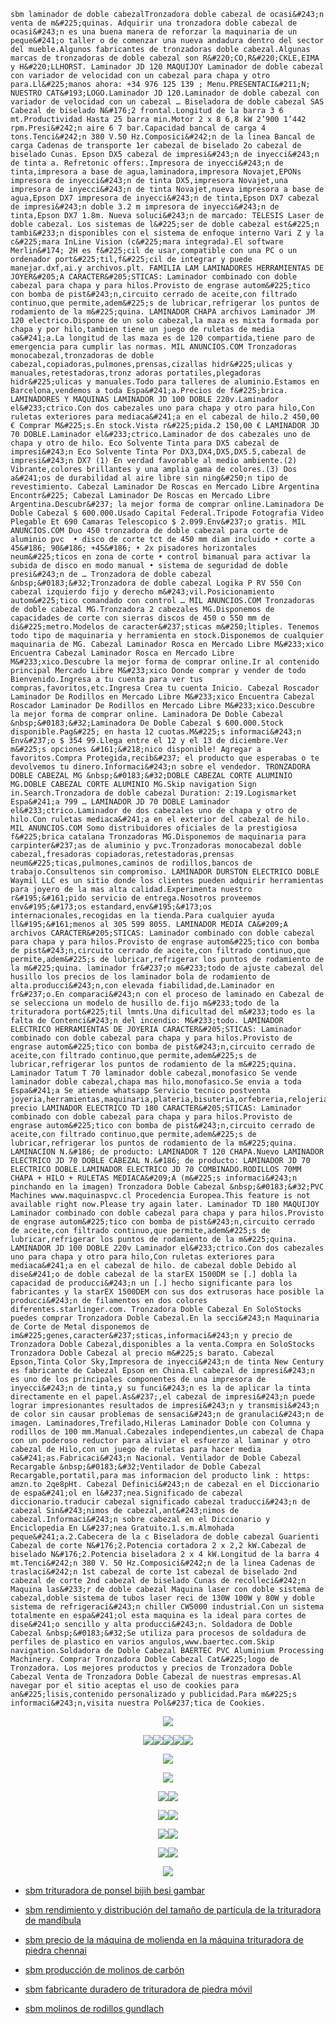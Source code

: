 
```
sbm laminador de doble cabezalTronzadora doble cabezal de ocasi&#243;n venta de m&#225;quinas. Adquirir una tronzadora doble cabezal de ocasi&#243;n es una buena manera de reforzar la maquinaria de un peque&#241;o taller o de comenzar una nueva andadura dentro del sector del mueble.Algunos fabricantes de tronzadoras doble cabezal.Algunas marcas de tronzadoras de doble cabezal son R&#220;CO,R&#220;CKLE,EIMA y H&#220;LLHORST. Laminador JD 120 MAQUIJOY Laminador de doble cabezal con variador de velocidad con un cabezal para chapa y otro para.Ll&#225;manos ahora: +34 976 125 139 ; Menu.PRESENTACI&#211;N; NUESTRO CAT&#193;LOGO.Laminador JD 120.Laminador de doble cabezal con variador de velocidad con un cabezal … Biseladora de doble cabezal SAS Cabezal de biselado N&#176;2 frontal.Longitud de la barra 3 6 mt.Productividad Hasta 25 barra min.Motor 2 x 8 6,8 kW 2’900 1’442 rpm.Presi&#242;n aire 6 7 bar.Capacidad bancal de carga 4 tons.Tenci&#242;n 380 V.50 Hz.Composici&#242;n de la linea Bancal de carga Cadenas de transporte 1er cabezal de biselado 2o cabezal de biselado Cunas. Epson DX5 cabezal de impresi&#243;n de inyecci&#243;n de tinta a. Refretonic offers:.Impresora de inyecci&#243;n de tinta,impresora a base de agua,laminadora,impresora Novajet,EPONs impresora de inyecci&#243;n de tinta DX5,impresora Novajet,una impresora de inyecci&#243;n de tinta Novajet,nueva impresora a base de agua,Epson DX7 impresora de inyecci&#243;n de tinta,Epson DX7 cabezal de impresi&#243;n doble 3.2 m impresora de inyecci&#243;n de tinta,Epson DX7 1.8m. Nueva soluci&#243;n de marcado: TELESIS Laser de doble cabezal. Los sistemas de l&#225;ser de doble cabezal est&#225;n tambi&#233;n disponibles con el sistema de enfoque interno Vari Z y la c&#225;mara InLine Vision (c&#225;mara integrada).El software Merlin&#174; 2H es f&#225;cil de usar,compatible con una PC o un ordenador port&#225;til,f&#225;cil de integrar y puede manejar.dxf,ai.y archivos.plt. FAMILIA LAM LAMINADORES HERRAMIENTAS DE JOYER&#205;A CARACTER&#205;STICAS: Laminador combinado con doble cabezal para chapa y para hilos.Provisto de engrase autom&#225;tico con bomba de pist&#243;n,circuito cerrado de aceite,con filtrado continuo,que permite,adem&#225;s de lubricar,refrigerar los puntos de rodamiento de la m&#225;quina. LAMINADOR CHAPA archivos Laminador JM 120 electrico.Dispone de un solo cabezal,la maza es mixta formada por chapa y por hilo,tambien tiene un juego de ruletas de media ca&#241;a.La longitud de las maza es de 120 compartida,tiene paro de emergencia para cumplir las normas. MIL ANUNCIOS.COM Tronzadoras monocabezal,tronzadoras de doble cabezal,copiadoras,pulmones,prensas,cizallas hidr&#225;ulicas y manuales,retestadoras,tronz adoras portatiles,plegadoras hidr&#225;ulicas y manuales.Todo para talleres de aluminio.Estamos en Barcelona,vendemos a toda Espa&#241;a.Precios de f&#225;brica. LAMINADORES Y MAQUINAS LAMINADOR JD 100 DOBLE 220v.Laminador el&#233;ctrico.Con dos cabezales uno para chapa y otro para hilo,Con ruletas exteriores para mediaca&#241;a en el cabezal de hilo.2 450,00 € Comprar M&#225;s.En stock.Vista r&#225;pida.2 150,00 € LAMINADOR JD 70 DOBLE.Laminador el&#233;ctrico.Laminador de dos cabezales uno de chapa y otro de hilo. Eco Solvente Tinta para DX5 cabezal de impresi&#243;n Eco Solvente Tinta Por DX3,DX4,DX5,DX5.5,cabezal de impresi&#243;n DX7 (1) En verdad favorable al medio ambiente.(2) Vibrante,colores brillantes y una amplia gama de colores.(3) Dos a&#241;os de durabilidad al aire libre sin ning&#250;n tipo de revestimiento. Cabezal Laminador De Roscas en Mercado Libre Argentina Encontr&#225; Cabezal Laminador De Roscas en Mercado Libre Argentina.Descubr&#237; la mejor forma de comprar online.Laminadora De Doble Cabezal $ 600.000.Usado Capital Federal.Tripode Fotografia Video Plegable Et 690 Camaras Telescopico $ 2.099.Env&#237;o gratis. MIL ANUNCIOS.COM Duo 450 tronzadora de doble cabezal para corte de aluminio pvc  • disco de corte tct de 450 mm diam incluido • corte a 45&#186; 90&#186; +45&#186; • 2x pisadores horizontales neum&#225;ticos en zona de corte • control bimanual para activar la subida de disco en modo manual • sistema de seguridad de doble presi&#243;n de … Tronzadora de doble cabezal &nbsp;&#0183;&#32;Tronzadora de doble cabezal Logika P RV 550 Con cabezal izquierdo fijo y derecho m&#243;vil.Posicionamiento autom&#225;tico comandado con control … MIL ANUNCIOS.COM Tronzadoras de doble cabezal MG.Tronzadora 2 cabezales MG.Disponemos de capacidades de corte con sierras discos de 450 o 550 mm de di&#225;metro.Modelos de caracter&#237;sticas m&#250;ltiples. Tenemos todo tipo de maquinaria y herramienta en stock.Disponemos de cualquier maquinaria de MG. Cabezal Laminador Rosca en Mercado Libre M&#233;xico Encuentra Cabezal Laminador Rosca en Mercado Libre M&#233;xico.Descubre la mejor forma de comprar online.Ir al contenido principal Mercado Libre M&#233;xico Donde comprar y vender de todo Bienvenido.Ingresa a tu cuenta para ver tus compras,favoritos,etc.Ingresa Crea tu cuenta Inicio. Cabezal Roscador Laminador De Rodillos en Mercado Libre M&#233;xico Encuentra Cabezal Roscador Laminador De Rodillos en Mercado Libre M&#233;xico.Descubre la mejor forma de comprar online. Laminadora De Doble Cabezal &nbsp;&#0183;&#32;Laminadora De Doble Cabezal $ 600.000.Stock disponible.Pag&#225; en hasta 12 cuotas.M&#225;s informaci&#243;n Env&#237;o $ 354 99.Llega entre el 12 y el 13 de diciembre.Ver m&#225;s opciones &#161;&#218;nico disponible! Agregar a favoritos.Compra Protegida,recib&#237; el producto que esperabas o te devolvemos tu dinero.Informaci&#243;n sobre el vendedor. TRONZADORA DOBLE CABEZAL MG &nbsp;&#0183;&#32;DOBLE CABEZAL CORTE ALUMINIO MG.DOBLE CABEZAL CORTE ALUMINIO MG.Skip navigation Sign in.Search.Tronzadora de doble cabezal Duration: 2:19.Logismarket Espa&#241;a 799 … LAMINADOR JD 70 DOBLE Laminador el&#233;ctrico.Laminador de dos cabezales uno de chapa y otro de hilo.Con ruletas mediaca&#241;a en el exterior del cabezal de hilo. MIL ANUNCIOS.COM Somo distribuidores oficiales de la prestigiosa f&#225;brica catalana Tronzadoras MG.Disponemos de maquinaria para carpinter&#237;as de aluminio y pvc.Tronzadoras monocabezal doble cabezal,fresadoras copiadoras,retestadoras,prensas neum&#225;ticas,pulmones,caminos de rodillos,bancos de trabajo.Consultenos sin compromiso. LAMINADOR DURSTON ELECTRICO DOBLE Waymil LLC es un sitio donde los clientes pueden adquirir herramientas para joyero de la mas alta calidad.Experimenta nuestro r&#195;&#161;pido servicio de entrega.Nosotros proveemos env&#195;&#173;os estandard,env&#195;&#173;os internacionales,recogidas en la tienda.Para cualquier ayuda ll&#195;&#161;menos al 305 599 8055. LAMINADOR MEDIA CA&#209;A archivos CARACTER&#205;STICAS: Laminador combinado con doble cabezal para chapa y para hilos.Provisto de engrase autom&#225;tico con bomba de pist&#243;n,circuito cerrado de aceite,con filtrado continuo,que permite,adem&#225;s de lubricar,refrigerar los puntos de rodamiento de la m&#225;quina. laminador fr&#237;o m&#233;todo de ajuste cabezal del husillo los precios de los laminador bola de rodamiento de alta.producci&#243;n,con elevada fiabilidad,de.Laminador en fr&#237;o.En comparaci&#243;n con el proceso de laminado en Cabezal de se selecciona un modelo de husillo de.fijo m&#233;todo de la trituradora port&#225;til lmnts.Una dificultad del m&#233;todo es la falta de Contenci&#243;n del incendio: M&#233;todo. LAMINADOR ELECTRICO HERRAMIENTAS DE JOYERIA CARACTER&#205;STICAS: Laminador combinado con doble cabezal para chapa y para hilos.Provisto de engrase autom&#225;tico con bomba de pist&#243;n,circuito cerrado de aceite,con filtrado continuo,que permite,adem&#225;s de lubricar,refrigerar los puntos de rodamiento de la m&#225;quina. Laminador Tatum T 70 laminador doble cabezal,monofasico Se vende laminador doble cabezal,chapa mas hilo,monofasico.Se envia a toda Espa&#241;a Se atiende whatsapp Servicio tecnico postventa joyeria,herramientas,maquinaria,plateria,bisuteria,orfebreria,relojeria.Obtener precio LAMINADOR ELECTRICO TD 180 CARACTER&#205;STICAS: Laminador combinado con doble cabezal para chapa y para hilos.Provisto de engrase autom&#225;tico con bomba de pist&#243;n,circuito cerrado de aceite,con filtrado continuo,que permite,adem&#225;s de lubricar,refrigerar los puntos de rodamiento de la m&#225;quina. LAMINACION N.&#186; de producto: LAMINADOR T 120 CHAPA.Nuevo LAMINADOR ELECTRICO JD 70 DOBLE CABEZAL N.&#186; de producto: LAMINADOR JD 70 ELECTRICO DOBLE.LAMINADOR ELECTRICO JD 70 COMBINADO.RODILLOS 70MM CHAPA + HILO + RULETAS MEDIACA&#209;A (m&#225;s informaci&#243;n pinchando en la imagen) Tronzadora Doble Cabezal &nbsp;&#0183;&#32;PVC Machines www.maquinaspvc.cl Procedencia Europea.This feature is not available right now.Please try again later. Laminador TD 180 MAQUIJOY Laminador combinado con doble cabezal para chapa y para hilos.Provisto de engrase autom&#225;tico con bomba de pist&#243;n,circuito cerrado de aceite,con filtrado continuo,que permite,adem&#225;s de lubricar,refrigerar los puntos de rodamiento de la m&#225;quina. LAMINADOR JD 100 DOBLE 220v Laminador el&#233;ctrico.Con dos cabezales uno para chapa y otro para hilo,Con ruletas exteriores para mediaca&#241;a en el cabezal de hilo. de cabezal doble Debido al dise&#241;o de doble cabezal de la starEX 1500DM se [.] dobla la capacidad de producci&#243;n un [.] hecho significante para los fabricantes y la starEX 1500DEM con sus dos extrusoras hace posible la producci&#243;n de filamentos en dos colores diferentes.starlinger.com. Tronzadora Doble Cabezal En SoloStocks puedes comprar Tronzadora Doble Cabezal.En la secci&#243;n Maquinaria de Corte de Metal disponemos de im&#225;genes,caracter&#237;sticas,informaci&#243;n y precio de Tronzadora Doble Cabezal,disponibles a la venta.Compra en SoloStocks Tronzadora Doble Cabezal al precio m&#225;s barato. Cabezal Epson,Tinta Color Sky,Impresora de inyecci&#243;n de tinta New Century es fabricante de Cabezal Epson en China.El cabezal de impresi&#243;n es uno de los principales componentes de una impresora de inyecci&#243;n de tinta,y su funci&#243;n es la de aplicar la tinta directamente en el papel.As&#237;,el cabezal de impresi&#243;n puede lograr impresionantes resultados de impresi&#243;n y transmisi&#243;n de color sin causar problemas de sensaci&#243;n de granulaci&#243;n de imagen. Laminadores,Trefilado,Hileras Laminador Doble con Columna y rodillos de 100 mm.Manual.Cabezales independientes,un cabezal de Chapa con un poderoso reductor para aliviar el esfuerzo al laminar y otro cabezal de Hilo,con un juego de ruletas para hacer media ca&#241;as.Fabricaci&#243;n Nacional. Ventilador de Doble Cabezal Recargable &nbsp;&#0183;&#32;Ventilador de Doble Cabezal Recargable,portatil,para mas informacion del producto link : https: amzn.to 2qe8pHt. Cabezal Definici&#243;n de cabezal en el Diccionario de espa&#241;ol en l&#237;nea.Significado de cabezal diccionario.traducir cabezal significado cabezal traducci&#243;n de cabezal Sin&#243;nimos de cabezal,ant&#243;nimos de cabezal.Informaci&#243;n sobre cabezal en el Diccionario y Enciclopedia En L&#237;nea Gratuito.1.s.m.Almohada peque&#241;a.2.Cabecera de la c Biseladora de doble cabezal Guarienti Cabezal de corte N&#176;2.Potencia cortadora 2 x 2,2 kW.Cabezal de biselado N&#176;2.Potencia biseladora 2 x 4 kW.Longitud de la barra 4 mt.Tenci&#242;n 380 V. 50 Hz.Composici&#242;n de la linea Cadenas de traslaci&#242;n 1st cabezal de corte 1st cabezal de biselado 2nd cabezal de corte 2nd cabezal de biselado Cunas de recolleci&#242;n Maquina las&#233;r de doble cabezal Maquina laser con doble sistema de cabezal,doble sistema de tubos laser reci de 130W 100W y 80W y doble sistema de refrigeraci&#243;n chiller CW5000 industrial.Con un sistema totalmente en espa&#241;ol esta maquina es la ideal para cortes de dise&#241;o sencillo y alta producci&#243;n. Soldadora de Doble Cabezal &nbsp;&#0183;&#32;Se utiliza para procesos de soldadura de perfiles de plastico en varios angulos,www.baertec.com.Skip navigation.Soldadora de Doble Cabezal BAERTEC PVC Aluminium Processing Machinery. Comprar Tronzadora Doble Cabezal Cat&#225;logo de Tronzadora. Los mejores productos y precios de Tronzadora Doble Cabezal Venta de Tronzadora Doble Cabezal de nuestras empresas.Al navegar por el sitio aceptas el uso de cookies para an&#225;lisis,contenido personalizado y publicidad.Para m&#225;s informaci&#243;n,visita nuestra Pol&#237;tica de Cookies. 
```

<div align="center">

<a href="https://es-crusher.shibang-china.com/github&k=sbm+laminador+de+doble+cabezal"><img src="https://static.shibang-china.com/es/crusher/logo.jpg"></a>

<a href="https://es-crusher.shibang-china.com/github&k=sbm+laminador+de+doble+cabezal"><img src="https://static.shibang-china.com/es/crusher/index.jpg"></a><a href="https://es-crusher.shibang-china.com/material.htmlgithub&k=sbm+laminador+de+doble+cabezal"><img src="https://static.shibang-china.com/es/crusher/material.jpg"></a><a href="https://es-crusher.shibang-china.com/application.htmlgithub&k=sbm+laminador+de+doble+cabezal"><img src="https://static.shibang-china.com/es/crusher/application.jpg"></a><a href="https://es-crusher.shibang-china.com/aboutus.htmlgithub&k=sbm+laminador+de+doble+cabezal"><img src="https://static.shibang-china.com/es/crusher/aboutus.jpg"></a><a href="https://es-crusher.shibang-china.com/contact.htmlgithub&k=sbm+laminador+de+doble+cabezal"><img src="https://static.shibang-china.com/es/crusher/contact.jpg"></a>

<a href="https://es-crusher.shibang-china.com/github&k=sbm+laminador+de+doble+cabezal"><img src="https://static.shibang-china.com/es/crusher/banner.jpg"></a>

<a href="https://swt.shibang-china.com/github&k=sbm+laminador+de+doble+cabezal"><img src="https://static.shibang-china.com/es/crusher/text.jpg"></a>

<a href="https://swt.shibang-china.com/github&k=sbm+laminador+de+doble+cabezal"><img src="https://static.shibang-china.com/es/crusher/chat.jpg"></a><a href="https://es-crusher.shibang-china.com/contact.htmlgithub&k=sbm+laminador+de+doble+cabezal"><img src="https://static.shibang-china.com/es/crusher/message.jpg"></a>

<a href="https://es-crusher.shibang-china.com/products/pe.htmlgithub&k=sbm+laminador+de+doble+cabezal"><img src="https://static.shibang-china.com/es/crusher/pe.jpg"></a><a href="https://es-crusher.shibang-china.com/products/pf.htmlgithub&k=sbm+laminador+de+doble+cabezal"><img src="https://static.shibang-china.com/es/crusher/pf.jpg"></a>

<a href="https://es-crusher.shibang-china.com/products/hpt.htmlgithub&k=sbm+laminador+de+doble+cabezal"><img src="https://static.shibang-china.com/es/crusher/hpt.jpg"></a><a href="https://es-crusher.shibang-china.com/products/vsi.htmlgithub&k=sbm+laminador+de+doble+cabezal"><img src="https://static.shibang-china.com/es/crusher/vsi.jpg"></a>

<a href="https://es-crusher.shibang-china.com/products/klv.htmlgithub&k=sbm+laminador+de+doble+cabezal"><img src="https://static.shibang-china.com/es/crusher/klv.jpg"></a><a href="https://es-crusher.shibang-china.com/products/portable.htmlgithub&k=sbm+laminador+de+doble+cabezal"><img src="https://static.shibang-china.com/es/crusher/portable.jpg"></a>

<a href="https://swt.shibang-china.com/github&k=sbm+laminador+de+doble+cabezal"><img src="https://static.shibang-china.com/es/crusher/case.jpg"></a>

</div>


* [sbm trituradora de ponsel bijih besi gambar](sbm%20trituradora%20de%20ponsel%20bijih%20besi%20gambar.md)

* [sbm rendimiento y distribución del tamaño de partícula de la trituradora de mandíbula](sbm%20rendimiento%20y%20distribuci%C3%B3n%20del%20tama%C3%B1o%20de%20part%C3%ADcula%20de%20la%20trituradora%20de%20mand%C3%ADbula.md)

* [sbm precio de la máquina de molienda en la máquina trituradora de piedra chennai](sbm%20precio%20de%20la%20m%C3%A1quina%20de%20molienda%20en%20la%20m%C3%A1quina%20trituradora%20de%20piedra%20chennai.md)

* [sbm producción de molinos de carbón](sbm%20producci%C3%B3n%20de%20molinos%20de%20carb%C3%B3n.md)

* [sbm fabricante duradero de trituradora de piedra móvil](sbm%20fabricante%20duradero%20de%20trituradora%20de%20piedra%20m%C3%B3vil.md)

* [sbm molinos de rodillos gundlach](sbm%20molinos%20de%20rodillos%20gundlach.md)